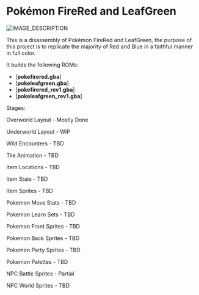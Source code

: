 # Pokémon FireRed and LeafGreen

![IMAGE_DESCRIPTION](https://gitlab.com/xyifer12/firered_gen1style/-/blob/dbd5ac867ef1eb85c4394eb893a6122b142f37aa/ImagesAndStuff/Cerulean.png)

This is a disassembly of Pokémon FireRed and LeafGreen, the purpose of this project is to replicate the majority of Red and Blue in a faithful manner in full color.

It builds the following ROMs:

* [**pokefirered.gba**]
* [**pokeleafgreen.gba**]
* [**pokefirered_rev1.gba**]
* [**pokeleafgreen_rev1.gba**]


Stages:

Overworld Layout - Mostly Done

Underworld Layout - WIP

Wild Encounters - TBD

Tile Animation - TBD



Item Locations - TBD

Item Stats - TBD

Item Sprites - TBD



Pokemon Move Stats - TBD

Pokemon Learn Sets - TBD

Pokemon Front Sprites - TBD

Pokemon Back Sprites - TBD

Pokemon Party Sprites - TBD

Pokemon Palettes - TBD



NPC Battle Sprites - Partial

NPC World Sprites - TBD
